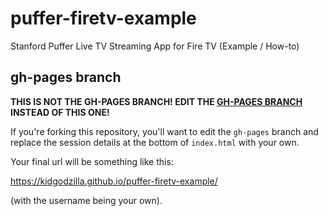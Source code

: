 # puffer-firetv-example
Stanford Puffer Live TV Streaming App for Fire TV (Example / How-to)

## gh-pages branch

**THIS IS NOT THE GH-PAGES BRANCH! EDIT THE [GH-PAGES BRANCH](tree/gh-pages) INSTEAD OF THIS ONE!**

If you're forking this repository, you'll want to edit the `gh-pages` branch and replace the session details at the bottom of `index.html` with your own.

Your final url will be something like this:

https://kidgodzilla.github.io/puffer-firetv-example/

(with the username being your own).
